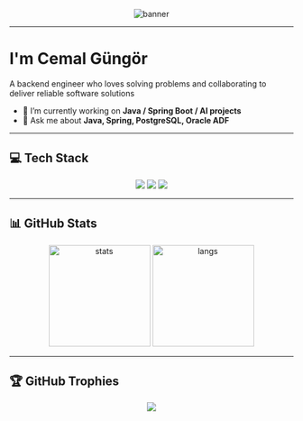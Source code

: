 <p align="center">
  <img src="https://user-images.githubusercontent.com/00000000/000000000-illustration.gif" alt="banner" />
</p>

---

# I'm Cemal Güngör
A backend engineer who loves solving problems and collaborating to deliver reliable software solutions

- 🔭 I’m currently working on **Java / Spring Boot / AI projects**  
- 💬 Ask me about **Java, Spring, PostgreSQL, Oracle ADF**  

---

## 💻 Tech Stack
<p align="center">
  <img src="https://img.shields.io/badge/Java-ED8B00?style=for-the-badge&logo=java&logoColor=white"/>
  <img src="https://img.shields.io/badge/Spring_Boot-6DB33F?style=for-the-badge&logo=springboot&logoColor=white"/>
  <img src="https://img.shields.io/badge/Oracle PL/SQL-316192?style=for-the-badge&lostgresql&logoColor=white"/>
</p>

---

## 📊 GitHub Stats
<p align="center">
  <img src="https://github-readme-stats.vercel.app/api?username=cemalgungor&show_icons=true&theme=radical" alt="stats" height="180"/>
  <img src="https://github-readme-stats.vercel.app/api/top-langs/?username=cemalgungor&layout=coogo=pmpact&theme=radical" alt="langs" height="180"/>
</p>

---

## 🏆 GitHub Trophies
<p align="center">
  <img src="https://github-profile-trophy.vercel.app/?username=cemalgungor&theme=radical&no-frame=false&no-bg=true&margin-w=4"/>
</p>
